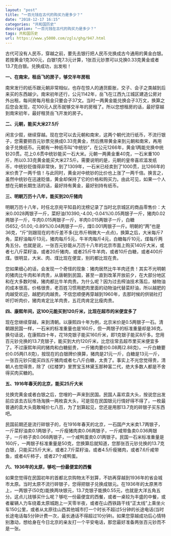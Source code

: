 ```yaml
---
layout: "post"
title: "一百元钱在古代的购买力是多少？"
date: "2018-12-17 16:15"
categories: "共和国历史"
description: "一百元钱在古代的购买力是多少？"
tags: 共和国历史
url: https://www.y5000.com/zgls/ghg/947.html
---
```






古代可没有人民币，穿越之前，要先去银行把人民币兑换成古今通用的黄金白银。若按黄金1克300元，白银1克7.3元计算，1张百元钞票可以兑换0.33克黄金或者13.7克白银。兑换成功，出发啦！

**一、在南宋，租岳飞的房子，够交半年房租**

南宋发行的纸币跟元朝非常相似，也存在惊人的通货膨胀，交子、会子之类越到后来买的东西越少。南宋初年还行，公元1142年，岳飞在江西九江城区建造公房对外出租，每间房每月租金只要会子37文。当时一两黄金能兑换会子3万文，换算之后您会发现，花100元人民币就够交半年的房租了。所以您想租房的话，最好穿越到南宋初年，最好租赁岳飞开发的房子。

**二、元朝，能买大米27.5斤**

闲言少叙，继续穿越。现在您可以去元朝和南宋，这两个朝代流行纸币，不流行银子，您需要把百元钞票兑换成0.33克黄金，然后携带黄金来到元朝和南宋，再用金子兑换纸币。元朝有一种纸币叫“中统钞”，在公元1266年，黄金1两能兑换中统钞20贯。花上0.6贯中统钞能买一石大米。元朝一两黄金重40克，一石米重100斤，所以0.33克黄金能买大米27.5斤。需要说明的是，元朝的皇帝喜欢滥发纸币，中统钞贬值得非常快，到了1309年，一石米已经卖到了1000贯，比1266年的米价贵了一两千倍！与此同时，黄金对中统钞的比价也上涨了一两千倍。换言之，虽然中统钞在迅速贬值，黄金却保持了它的价格和购买力。由此可见，如果一个人想在元朝长期生活的话，最好持有黄金，最好别持有纸币。

**三、明朝万历十八年，能买到20斤猪肉**

明朝万历十八年，时任北京宛平知县的沈榜记录了当时北京城区的商品零售价：大米0.0028两银子一斤，菜籽油(10390,-4.00,-0.04%)0.05两银子一斤，猪肉0.02两银子一斤，牛肉0.015两银子一斤，羊肉0.015两银子一斤，白糖(5652,-51.00,-0.89%)0.04两银子一斤，煤0.001两银子一斤。明朝的“两”也是36克，“斤”则跟现在的市斤差不多(比市斤稍微大一点点)，换算之后，大米每斤7角，菜籽油每斤13元，猪肉每斤5元，牛羊肉每斤4元，白糖每斤10元，煤每斤两角五分。也就是说，一张百元钞能从万历十八年的北京市面上购买140斤大米，或者七八斤菜籽油，或者20斤猪肉，或者25斤牛羊肉，或者10斤白糖，或者400斤煤。很明显，大米、肉、煤比现在便宜，别的都比现在贵。

您如果细心的话，会发现一个奇怪的现象：猪肉居然比牛羊肉还贵！其实不光明朝的猪肉比牛肉和羊肉贵，从唐朝到民国，甚至一直到改革开放前夕，在大部分地区和在大多数时候，猪肉都比牛羊肉贵。为什么呢？因为过去榨油技术落后，植物油的成本很高，价格很贵，老百姓习惯用肥肉里面的动物油代替菜籽油，所以越肥的肉越受欢迎，越肥的肉越贵。不信您顺便再穿越到1960年，去那时候的供销社打听打听肉价，猪肉肯定比羊肉贵，五花肉肯定比瘦肉贵。

**四、康熙年间，这100元能买到120斤米，比现在超市的米便宜多了**

现在您继续穿越，来到清朝。以康熙四十年为例，北京米价是0.5两银子一石。清朝跟民国一样，一石米的标准重量也是160斤，但一两银子的标准重量却是36克。换句话说，在康熙四十年，花18克银子能买160斤米，即1克银子能买8斤多。您用百元钞兑换的13.7克银子，能买到大约120斤米，比您往常去超市里买米便宜多了。不过康熙年间的猪肉和白糖挺贵，一斤猪肉要价0.08两(2.88克)，一斤白糖要价0.05两(1.8克)，按现在的白银牌价换算，猪肉是21元一斤，白糖是13元一斤，一张百元钞只能买四五斤猪肉或者七八斤白糖，太贵了。事实上不光您觉得贵，清朝人也觉得贵，除了《红楼梦》里贾宝玉林黛玉那种富二代，绝大多数人都是不舍得买肉买糖的。

**五、1916年春天的北京，能买25斤大米**

兑换完黄金或者白银之后，您嗖的一声来到民国。民国人喜欢袁大头，按说您出发前应该去古玩市场淘换一两枚袁大头，可是现在民国银元行情好得不得了，一枚最普通的袁大头竟敢喊价七八百，为了划算起见，您还是用那13.7克的碎银子买东西吧。

民国前期还是流行碎银子的，在1916年春天的北京，一石国产大米卖1.7两银子，一斤菜籽油卖0.1两银子，一斤瘦猪肉卖0.06两银子，一斤咸带鱼卖0.036两银子，一斤柿子卖0.068两银子，一个咸鸭蛋卖0.01两银子。民国一石米标准重量是160斤，一两银子标准重量是50克，您换算后就知道，您那张百元钞兑换的13.7克白银，只能买25斤大米，或者2.7斤菜籽油，或者4.5斤瘦猪肉，或者7.6斤咸带鱼，或者4斤柿子，或者27个咸鸭蛋。

**六、1936年的太原，够吃一份最便宜的西餐**

如果您觉得在民国初年的首都北京购物太不划算，不妨再穿越到1936年的省会城市太原。当时太原不流行碎银子，您得把银子兑换成银元。在1936年的太原黑市上，一两银子(50克)能换两块银元，13.7克银子能换0.55元，也就是大洋五角五分。这点儿钱够买什么呢？够吃一份最便宜的西餐，或者一桌较为丰盛的中餐，或者雇辆人力车绕着太原城跑上一天零半夜，或者在山西铁路干线“正太线”上乘坐火车150公里，或者从太原往山西其他城市打一个时长不超过5分钟的长途电话(当时长途电话每5分钟计费一次，最长通话不得超过10分钟)。如果您穿越成功后心情特别激动，想给身在今日北京的亲友打一个平安电话，那您最好准备两张百元钞而不是一张。
